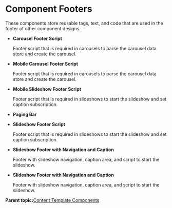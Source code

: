 # Component Footers 

These components store reusable tags, text, and code that are used in the footer of other component designs.

-   **Carousel Footer Script**

    Footer script that is required in carousels to parse the carousel data store and create the carousel.

-   **Mobile Carousel Footer Script**

    Footer script that is required in carousels to parse the carousel data store and create the carousel.

-   **Mobile Slideshow Footer Script**

    Footer script that is required in slideshows to start the slideshow and set caption subscription.

-   **Paging Bar**
-   **Slideshow Footer Script**

    Footer script that is required in slideshows to start the slideshow and set caption subscription.

-   **Slideshow Footer with Navigation and Caption**

    Footer with slideshow navigation, caption area, and script to start the slideshow.

-   **Slideshow Footer with Navigation and Caption**

    Footer with slideshow navigation, caption area, and script to start the slideshow.


**Parent topic:**[Content Template Components ](../ctc/ctc-assets-components.md)

